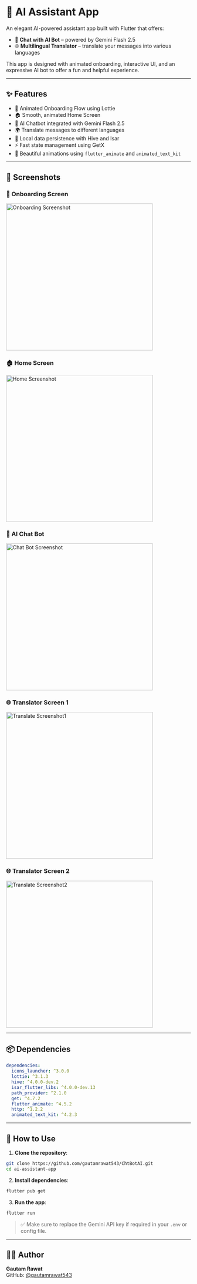 # 🤖 AI Assistant App

An elegant AI-powered assistant app built with Flutter that offers:

- 💬 **Chat with AI Bot** – powered by Gemini Flash 2.5
- 🌐 **Multilingual Translator** – translate your messages into various languages

This app is designed with animated onboarding, interactive UI, and an expressive AI bot to offer a fun and helpful experience.

---

## ✨ Features

- 🚀 Animated Onboarding Flow using Lottie
- 🏠 Smooth, animated Home Screen
- 🤖 AI Chatbot integrated with Gemini Flash 2.5
- 🌍 Translate messages to different languages
- 💾 Local data persistence with Hive and Isar
- ⚡ Fast state management using GetX
- 🎨 Beautiful animations using `flutter_animate` and `animated_text_kit`

---

## 📱 Screenshots

### 🚀 Onboarding Screen

<img src="assets/screenshots/onboard.jpg" alt="Onboarding Screenshot" width="400"/>

### 🏠 Home Screen

<img src="assets/screenshots/home.jpg" alt="Home Screenshot" width="400"/>

### 🤖 AI Chat Bot

<img src="assets/screenshots/chat.jpg" alt="Chat Bot Screenshot" width="400"/>

### 🌐 Translator Screen 1

<img src="assets/screenshots/trans1.jpg" alt="Translate Screenshot1" width="400"/>

### 🌐 Translator Screen 2

<img src="assets/screenshots/trans2.jpg" alt="Translate Screenshot2" width="400"/>

---

## 📦 Dependencies

```yaml
dependencies:
  icons_launcher: ^3.0.0
  lottie: ^3.1.3
  hive: ^4.0.0-dev.2
  isar_flutter_libs: ^4.0.0-dev.13
  path_provider: ^2.1.0
  get: ^4.7.2
  flutter_animate: ^4.5.2
  http: ^1.2.2
  animated_text_kit: ^4.2.3
```

---

## 📲 How to Use

1. **Clone the repository**:

```bash
git clone https://github.com/gautamrawat543/ChtBotAI.git
cd ai-assistant-app
```

2. **Install dependencies**:

```bash
flutter pub get
```

3. **Run the app**:

```bash
flutter run
```

> ✅ Make sure to replace the Gemini API key if required in your `.env` or config file.

---

## 🧑‍💻 Author

**Gautam Rawat**  
GitHub: [@gautamrawat543](https://github.com/gautamrawat543)
